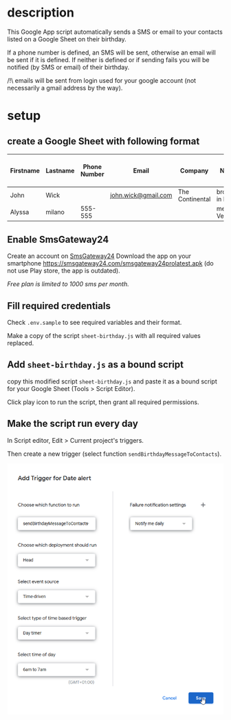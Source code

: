 # description

This Google App script automatically sends a SMS or email to your contacts listed on a Google Sheet on their birthday.

If a phone number is defined, an SMS will be sent, otherwise an email will be sent if it is defined. If neither is defined or if sending fails you will be notified (by SMS or email) of their birthday.

/!\ emails will be sent from login used for your google account (not necessarily a gmail address by the way).

# setup

## create a Google Sheet with following format

| Firstname | Lastname | Phone Number | Email | Company | Note | Birth Date  | Message to send | Last Birthday message sent in |
| ---- | ---- | ---- | ---- | ---- | ---- | ---- | ---- | ---- |
| John | Wick | | john.wick@gmail.com | The Continental | brother in law | 02/09/1964  | Hi John | x |
| Alyssa | milano | 555-555 |  | | met in Vegas | 12/12/1972  | Hi Alyssa | x |

## Enable SmsGateway24

Create an account on [SmsGateway24](https://smsgateway24.com/register/)
Download the app on your smartphone https://smsgateway24.com/smsgateway24prolatest.apk (do not use Play store, the app is outdated).

*Free plan is limited to 1000 sms per month.*

## Fill required credentials

Check `.env.sample` to see required variables and their format.

Make a copy of the script `sheet-birthday.js` with all required values replaced.

## Add `sheet-birthday.js` as a bound script

copy this modified script `sheet-birthday.js` and paste it as a bound script for your Google Sheet (Tools > Script Editor).

Click play icon to run the script, then grant all required permissions.

## Make the script run every day

In Script editor, Edit > Current project's triggers.

Then create a new trigger (select function `sendBirthdayMessageToContacts`).

![Google App Script time trigger setup](google-app-script-time-trigger.png)
